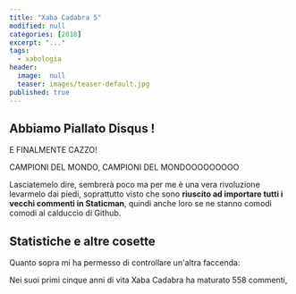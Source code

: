 ```yaml
---
title: "Xaba Cadabra 5"
modified: null
categories: [2018]
excerpt: "..."
tags:
  - xabologia
header:  
  image:  null
  teaser: images/teaser-default.jpg
published: true
---
```


## Abbiamo Piallato Disqus !

E FINALMENTE CAZZO!

CAMPIONI DEL MONDO, CAMPIONI DEL MONDOOOOOOOOO

Lasciatemelo dire, sembrerà poco ma per me è una vera rivoluzione levarmelo dai piedi, soprattutto visto che sono **riuscito ad importare tutti i vecchi commenti in Staticman**, quindi anche loro se ne stanno comodi comodi al calduccio di Github.

## Statistiche e altre cosette

Quanto sopra mi ha permesso di controllare un'altra faccenda:

Nei suoi primi cinque anni di vita Xaba Cadabra ha maturato 558 commenti, 